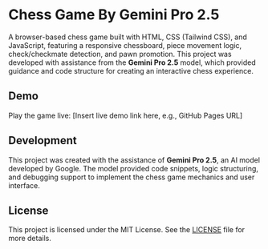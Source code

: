 # Chess Game By Gemini Pro 2.5

A browser-based chess game built with HTML, CSS (Tailwind CSS), and JavaScript, featuring a responsive chessboard, piece movement logic, check/checkmate detection, and pawn promotion. This project was developed with assistance from the **Gemini Pro 2.5** model, which provided guidance and code structure for creating an interactive chess experience.

## Demo

Play the game live: \[Insert live demo link here, e.g., GitHub Pages URL\]

## Development

This project was created with the assistance of **Gemini Pro 2.5**, an AI model developed by Google. The model provided code snippets, logic structuring, and debugging support to implement the chess game mechanics and user interface.

## License

This project is licensed under the MIT License. See the [LICENSE](./LICENSE) file for more details.
